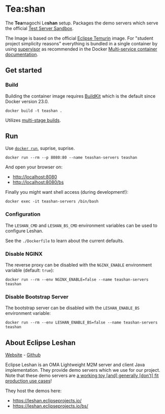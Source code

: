 # Tea:shan

The **Tea**magochi Le**shan** setup. Packages the demo servers which serve the official
[Test Server Sandbox](https://github.com/eclipse-leshan/leshan#test-server-sandbox).

The Image is based on the official [Eclipse Temurin](https://hub.docker.com/_/eclipse-temurin) image.
For "student project simplicity reasons" everything is bundled in a single container
by using [supervisor](http://supervisord.org/configuration.html) as recommended
in the Docker [Multi-service container documentation](https://docs.docker.com/config/containers/multi-service_container/).

## Get started

### Build

Building the container image requires [BuildKit](https://docs.docker.com/build/buildkit/)
which is the default since Docker version 23.0.

```
docker build -t teashan .
```

Utilizes [multi-stage builds](https://docs.docker.com/build/building/multi-stage).

## Run

Use [`docker run`](https://docs.docker.com/reference/cli/docker/container/run), suprise, suprise.

```
docker run --rm --p 8080:80 --name teashan-servers teashan
```

And open your browser on:

- <http://localhost:8080>
- <http://localhost:8080/bs>

Finally you might want shell access (during development!):

```
docker exec -it teashan-servers /bin/bash
```

### Configuration

The `LESHAN_CMD` and `LESHAN_BS_CMD` environment variables can be used to configure Leshan.

See the `./Dockerfile` to learn about the current defaults.

### Disable NGINX

The reverse proxy can be disabled with the `NGINX_ENABLE` environment variable (default: `true`):

```
docker run --rm --env NGINX_ENABLE=false --name teashan-servers teashan
```

### Disable Bootstrap Server

The bootstrap server can be disabled with the `LESHAN_ENABLE_BS` environment variable:

```
docker run --rm --env LESHAN_ENABLE_BS=false --name teashan-servers teashan
```

## About Eclipse Leshan
[Website](https://eclipse.dev/leshan/) - [Github](https://github.com/eclipse-leshan/leshan)

Eclipse Leshan is an OMA Lightweight M2M server and client Java implementation. They provide
demo servers which we use for our project. Note that these demo servers are
[a working toy \[and\] generally \[don't\] fit production use cases](https://github.com/eclipse-leshan/leshan/issues/789#issuecomment-576732936)!

They host the demos here:

- <https://leshan.eclipseprojects.io/>
- <https://leshan.eclipseprojects.io/bs/>
